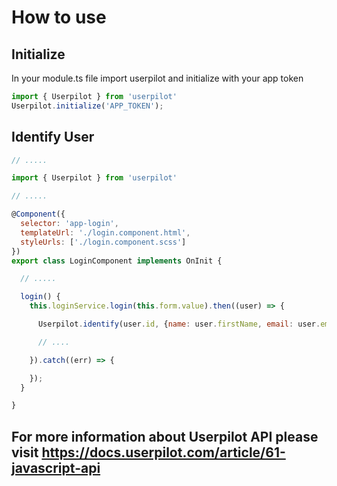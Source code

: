 # How to use

## Initialize

In your module.ts file import userpilot and initialize with your app token

```js
import { Userpilot } from 'userpilot'
Userpilot.initialize('APP_TOKEN');
```

## Identify User

```js
// .....

import { Userpilot } from 'userpilot'

// .....

@Component({
  selector: 'app-login',
  templateUrl: './login.component.html',
  styleUrls: ['./login.component.scss']
})
export class LoginComponent implements OnInit {

  // .....

  login() {
    this.loginService.login(this.form.value).then((user) => {

      Userpilot.identify(user.id, {name: user.firstName, email: user.email,created_at: user.signedUp});

      // ....

    }).catch((err) => {

    });
  }

}

```

## For more information about Userpilot API please visit https://docs.userpilot.com/article/61-javascript-api
